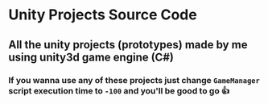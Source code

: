 # Unity Projects Source Code
## All the unity projects (prototypes) made by me using unity3d game engine (C#)

### If you wanna use any of these projects just change `GameManager` script execution time to `-100` and you'll be good to go 👍
